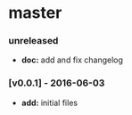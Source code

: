 # master

### unreleased
- **doc:** add and fix changelog

### [v0.0.1] - 2016-06-03
- **add:** initial files